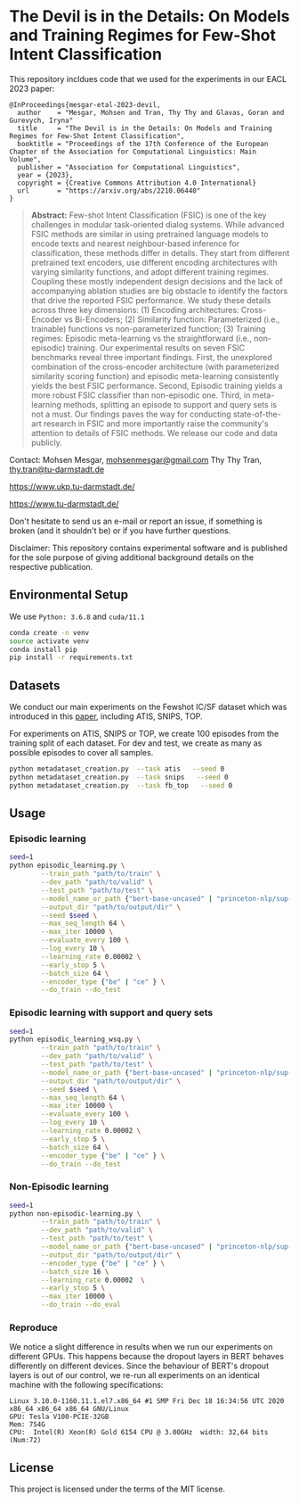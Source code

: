 # The Devil is in the Details: On Models and Training Regimes for Few-Shot Intent Classification

This repository incldues code that we used for the experiments in our EACL 2023 paper: 

```
@InProceedings{mesgar-etal-2023-devil,
  author    = "Mesgar, Mohsen and Tran, Thy Thy and Glavas, Goran and Gurevych, Iryna"
  title     = "The Devil is in the Details: On Models and Training Regimes for Few-Shot Intent Classification",
  booktitle = "Proceedings of the 17th Conference of the European Chapter of the Association for Computational Linguistics: Main Volume",
  publisher = "Association for Computational Linguistics", 
  year = {2023},
  copyright = {Creative Commons Attribution 4.0 International}
  url       = "https://arxiv.org/abs/2210.06440"
}
```

> **Abstract:** Few-shot Intent Classification (FSIC) is one of the key challenges in modular task-oriented dialog systems. While advanced FSIC methods are similar in using pretrained language models to encode texts and nearest neighbour-based inference for classification, these methods differ in details. They start from different pretrained text encoders, use different encoding architectures with varying similarity functions, and adopt different training regimes. Coupling these mostly independent design decisions and the lack of accompanying ablation studies are big obstacle to identify the factors that drive the reported FSIC performance. We study these details across three key dimensions: (1) Encoding architectures: Cross-Encoder vs Bi-Encoders; (2) Similarity function: Parameterized (i.e., trainable) functions vs non-parameterized function; (3) Training regimes: Episodic meta-learning vs the straightforward (i.e., non-episodic) training. Our experimental results on seven FSIC benchmarks reveal three important findings. First, the unexplored combination of the cross-encoder architecture (with parameterized similarity scoring function) and episodic meta-learning consistently yields the best FSIC performance. Second, Episodic training yields a more robust FSIC classifier than non-episodic one. Third, in meta-learning methods, splitting an episode to support and query sets is not a must. Our findings paves the way for conducting state-of-the-art research in FSIC and more importantly raise the community's attention to details of FSIC methods. We release our code and data publicly.


Contact: 
Mohsen Mesgar, mohsenmesgar@gmail.com
Thy Thy Tran, thy.tran@tu-darmstadt.de

https://www.ukp.tu-darmstadt.de/

https://www.tu-darmstadt.de/

Don't hesitate to send us an e-mail or report an issue, if something is broken (and it shouldn't be) or if you have further questions.

Disclaimer:
This repository contains experimental software and is published for the sole purpose of giving additional background details on the respective publication.

## Environmental Setup

We use `Python: 3.6.8` and `cuda/11.1`

```bash
conda create -n venv
source activate venv
conda install pip
pip install -r requirements.txt
```

## Datasets

We conduct our main experiments on the Fewshot IC/SF dataset which was introduced in this [paper](https://arxiv.org/abs/2004.10793), including ATIS, SNIPS, TOP.

For experiments on ATIS, SNIPS or TOP, we create 100 episodes from the training split of each dataset. 
For dev and test, we create as many as possible episodes to cover all samples. 

```bash
python metadataset_creation.py  --task atis   --seed 0
python metadataset_creation.py  --task snips   --seed 0
python metadataset_creation.py  --task fb_top   --seed 0
```


## Usage

### Episodic learning

```bash
seed=1
python episodic_learning.py \
        --train_path "path/to/train" \
        --dev_path "path/to/valid" \
        --test_path "path/to/test" \
        --model_name_or_path {"bert-base-uncased" | "princeton-nlp/sup-simcse-bert-base-uncased" } \
        --output_dir "path/to/output/dir" \
        --seed $seed \
        --max_seq_length 64 \
        --max_iter 10000 \
        --evaluate_every 100 \
        --log_every 10 \
        --learning_rate 0.00002 \
        --early_stop 5 \
        --batch_size 64 \
        --encoder_type {"be" | "ce" } \
        --do_train --do_test
```



### Episodic learning with support and query sets

```bash
seed=1
python episodic_learning_wsq.py \
        --train_path "path/to/train" \
        --dev_path "path/to/valid" \
        --test_path "path/to/test" \
        --model_name_or_path {"bert-base-uncased" | "princeton-nlp/sup-simcse-bert-base-uncased" } \
        --output_dir "path/to/output/dir" \
        --seed $seed \
        --max_seq_length 64 \
        --max_iter 10000 \
        --evaluate_every 100 \
        --log_every 10 \
        --learning_rate 0.00002 \
        --early_stop 5 \
        --batch_size 64 \
        --encoder_type {"be" | "ce" } \
        --do_train --do_test
```


### Non-Episodic learning

```bash
seed=1
python non-episodic-learning.py \
        --train_path "path/to/train" \
        --dev_path "path/to/valid" \
        --test_path "path/to/test" \
        --model_name_or_path {"bert-base-uncased" | "princeton-nlp/sup-simcse-bert-base-uncased" } \
        --output_dir "path/to/output/dir" \
        --encoder_type {"be" | "ce" } \
        --batch_size 16 \
        --learning_rate 0.00002  \
        --early_stop 5 \
        --max_iter 10000 \
        --do_train --do_eval
```


### Reproduce

We notice a slight difference in results when we run our experiments on different GPUs. 
This happens because the dropout layers in BERT behaves differently on different devices. 
Since the behaviour of BERT's dropout layers is out of our control, we re-run all experiments on an identical machine with the following specifications:
```
Linux 3.10.0-1160.11.1.el7.x86_64 #1 SMP Fri Dec 18 16:34:56 UTC 2020 x86_64 x86_64 x86_64 GNU/Linux
GPU: Tesla V100-PCIE-32GB
Mem: 754G
CPU:  Intel(R) Xeon(R) Gold 6154 CPU @ 3.00GHz  width: 32,64 bits (Num:72)
```  


## License
This project is licensed under the terms of the MIT license.
